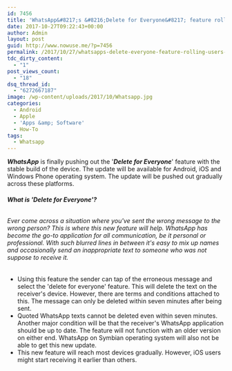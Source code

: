 ```yaml
---
id: 7456
title: 'WhatsApp&#8217;s &#8216;Delete for Everyone&#8217; feature rolling out to all users; learn how to use it'
date: 2017-10-27T09:22:43+00:00
author: Admin
layout: post
guid: http://www.nowuse.me/?p=7456
permalink: /2017/10/27/whatsapps-delete-everyone-feature-rolling-users-learn-use/
tdc_dirty_content:
  - "1"
post_views_count:
  - "18"
dsq_thread_id:
  - "6272667187"
image: /wp-content/uploads/2017/10/Whatsapp.jpg
categories:
  - Android
  - Apple
  - 'Apps &amp; Software'
  - How-To
tags:
  - Whatsapp
---
```

<em><strong>WhatsApp</strong></em> is finally pushing out the '<em><strong>Delete for Everyone</strong></em>' feature with the stable build of the device. The update will be available for Android, iOS and Windows Phone operating system. The update will be pushed out gradually across these platforms.
<h6><strong>What is 'Delete for Everyone'?</strong></h6>
<h6>Ever come across a situation where you've sent the wrong message to the wrong person? This is where this new feature will help. WhatsApp has become the go-to application for all communication, be it personal or professional. With such blurred lines in between it's easy to mix up names and occasionally send an inappropriate text to someone who was not suppose to receive it.</h6>
<ul>
 	<li>Using this feature the sender can tap of the erroneous message and select the 'delete for everyone' feature. This will delete the text on the receiver's device. However, there are terms and conditions attached to this. The message can only be deleted within seven minutes after being sent.</li>
 	<li>Quoted WhatsApp texts cannot be deleted even within seven minutes. Another major condition will be that the receiver's WhatsApp application should be up to date. The feature will not function with an older version on either end. WhatsApp on Symbian operating system will also not be able to get this new update.</li>
 	<li>This new feature will reach most devices gradually. However, iOS users might start receiving it earlier than others.</li>
</ul>
